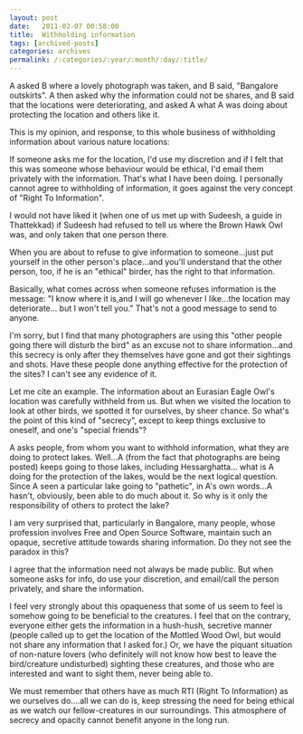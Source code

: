 ```yaml
---
layout: post
date:	2011-02-07 00:58:00
title:  Withholding information
tags: [archived-posts]
categories: archives
permalink: /:categories/:year/:month/:day/:title/
---
```

A asked B where a lovely photograph was taken, and B said, "Bangalore outskirts". A then asked why the information could not be shares, and B said that the locations were deteriorating, and asked A what A was doing about protecting the location and others like it.

This is my opinion, and response, to this whole business of withholding information about various nature locations:



If someone asks me for the location, I'd use my discretion and if I felt that this was someone whose behaviour would be ethical, I'd email them privately with the information. That's what I have been doing. I personally cannot agree to withholding of information, it goes against the very concept of "Right To Information".

I would not  have liked it (when one of us met up with Sudeesh, a guide in Thattekkad)  if Sudeesh had refused to tell us where the Brown Hawk Owl was, and only taken that one person there. 

When you are about to refuse to give information to someone...just put yourself in the other person's place...and you'll understand that the other person, too, if he is an "ethical" birder, has the right to that information.

Basically, what comes across when someone refuses information is the message:  "I know where it is,and I will go whenever I like...the location may deteriorate... but I won't tell you." That's not a good message to send to anyone.

I'm sorry, but I find that many photographers are using this  "other people going there will disturb the bird" as an excuse not to share information...and this secrecy is only  after they themselves have gone and got their sightings and shots.  Have these people done anything effective for the protection of the sites? I can't see any evidence of it.

Let me cite an example. The information about an  Eurasian Eagle Owl's location was carefully withheld from us. But when we visited the location to look at other birds, we spotted it for ourselves, by sheer chance. So what's the point of this kind of "secrecy", except to keep things exclusive to oneself, and one's "special friends"?

A asks  people, from whom you want to withhold information, what they  are doing to protect lakes. Well...A (from the fact that photographs are being posted) keeps going to those lakes, including Hessarghatta... what is A doing for the protection of the lakes, would be the next logical question. Since A  seen a particular  lake going to "pathetic", in A's own words...A hasn't, obviously,  been able to do much about it. So why is it only the responsibility of others to protect the lake? 

I am very surprised that, particularly in Bangalore,  many people, whose profession involves Free and Open Source Software, maintain such an opaque, secretive attitude towards sharing information. Do they not see the paradox in this?

I agree that the information need not always  be made public. But when someone asks for info, do use your discretion, and email/call the person privately, and share the information.

I feel very strongly about this opaqueness that some of us seem to feel is somehow going to be beneficial to the creatures. I feel that on the contrary, everyone either gets the information in a hush-hush, secretive manner (people called up to get the location of the Mottled Wood Owl, but would not share any information that I asked for.) Or, we have the piquant situation of non-nature lovers (who definitely will not know how best to leave the bird/creature undisturbed) sighting these creatures, and those who are interested and want to sight them, never being able to.

We must remember that others have as much RTI (Right To Information) as we ourselves do....all we can do is, keep stressing the need for being ethical as we watch our fellow-creatures in our surroundings. This atmosphere of secrecy and opacity cannot benefit anyone in the long run.
